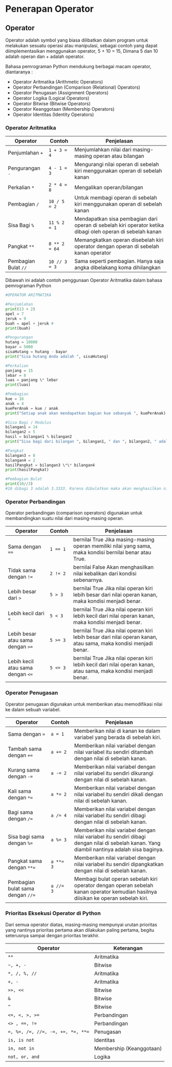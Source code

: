 # Penerapan Operator

## Operator
Operator adalah symbol yang biasa dilibatkan dalam program untuk melakukan sesuatu operasi atau manipulasi, sebagai contoh yang dapat diimplementasikan menggunakan operator, 5 + 10 = 15, Dimana 5 dan 10 adalah operan dan + adalah operator.

Bahasa pemrograman Python mendukung berbagai macam operator, diantaranya :

- Operator Aritmatika (Arithmetic Operators)
- Operator Perbandingan (Comparison (Relational) Operators)
- Operator Penugasan (Assignment Operators)
- Operator Logika (Logical Operators)
- Operator Bitwise (Bitwise Operators)
- Operator Keanggotaan (Membership Operators)
- Operator Identitas (Identity Operators)

### Operator Aritmatika <a name="operator-aritmatika"></a>

| Operator             | Contoh        | Penjelasan                                                                                                 |
| -------------------- | ------------- | ---------------------------------------------------------------------------------------------------------- |
| Penjumlahan `+`      | `1 + 3 = 4`   | Menjumlahkan nilai dari masing-masing operan atau bilangan                                                 |
| Pengurangan `-`      | `4 - 1 = 3`   | Mengurangi nilai operan di sebelah kiri menggunakan operan di sebelah kanan                                |
| Perkalian `*`        | `2 * 4 = 8`   | Mengalikan operan/bilangan                                                                                 |
| Pembagian `/`        | `10 / 5 = 2`  | Untuk membagi operan di sebelah kiri menggunakan operan di sebelah kanan                                   |
| Sisa Bagi `%`        | `11 % 2 = 1`  | Mendapatkan sisa pembagian dari operan di sebelah kiri operator ketika dibagi oleh operan di sebelah kanan |
| Pangkat `**`         | `8 ** 2 = 64` | Memangkatkan operan disebelah kiri operator dengan operan di sebelah kanan operator                        |
| Pembagian Bulat `//` | `10 // 3 = 3` | Sama seperti pembagian. Hanya saja angka dibelakang koma dihilangkan                                       |

Dibawah ini adalah contoh penggunaan Operator Aritmatika dalam bahasa pemrograman Python

```python
#OPERATOR ARITMATIKA

#Penjumlahan
print(13 + 2)
apel = 7
jeruk = 9
buah = apel + jeruk #
print(buah)

#Pengurangan
hutang = 10000
bayar = 5000
sisaHutang = hutang - bayar
print("Sisa hutang Anda adalah ", sisaHutang)

#Perkalian
panjang = 15
lebar = 8
luas = panjang \* lebar
print(luas)

#Pembagian
kue = 16
anak = 4
kuePerAnak = kue / anak
print("Setiap anak akan mendapatkan bagian kue sebanyak ", kuePerAnak)

#Sisa Bagi / Modulus
bilangan1 = 14
bilangan2 = 5
hasil = bilangan1 % bilangan2
print("Sisa bagi dari bilangan ", bilangan1, " dan ", bilangan2, " adalah ", hasil)

#Pangkat
bilangan3 = 8
bilangan4 = 2
hasilPangkat = bilangan3 \*\* bilangan4
print(hasilPangkat)

#Pembagian Bulat
print(10//3)
#10 dibagi 3 adalah 3.3333. Karena dibulatkan maka akan menghasilkan nilai 3
```

### Operator Perbandingan <a name="operator-perbandingan"></a>

Operator perbandingan (comparison operators) digunakan untuk membandingkan suatu nilai dari masing-masing operan.

| Operator                          | Contoh   | Penjelasan                                                                                                       |
| --------------------------------- | -------- | ---------------------------------------------------------------------------------------------------------------- |
| Sama dengan `==`                  | `1 == 1` | bernilai True Jika masing-masing operan memiliki nilai yang sama, maka kondisi bernilai benar atau True.         |
| Tidak sama dengan `!=`            | `2 != 2` | bernilai False Akan menghasilkan nilai kebalikan dari kondisi sebenarnya.                                        |
| Lebih besar dari `>`              | `5 > 3`  | bernilai True Jika nilai operan kiri lebih besar dari nilai operan kanan, maka kondisi menjadi benar.            |
| Lebih kecil dari `<`              | `5 < 3`  | bernilai True Jika nilai operan kiri lebih kecil dari nilai operan kanan, maka kondisi menjadi benar.            |
| Lebih besar atau sama dengan `>=` | `5 >= 3` | bernilai True Jika nilai operan kiri lebih besar dari nilai operan kanan, atau sama, maka kondisi menjadi benar. |
| Lebih kecil atau sama dengan `<=` | `5 <= 3` | bernilai True Jika nilai operan kiri lebih kecil dari nilai operan kanan, atau sama, maka kondisi menjadi benar. |

### Operator Penugasan <a name="operator-penugasan"></a>

Operator penugasan digunakan untuk memberikan atau memodifikasi nilai ke dalam sebuah variabel.

| Operator                          | Contoh    | Penjelasan                                                                                                                                   |
| --------------------------------- | --------- | -------------------------------------------------------------------------------------------------------------------------------------------- |
| Sama dengan `=`                   | `a = 1`   | Memberikan nilai di kanan ke dalam variabel yang berada di sebelah kiri.                                                                     |
| Tambah sama dengan `+=`           | `a += 2`  | Memberikan nilai variabel dengan nilai variabel itu sendiri ditambah dengan nilai di sebelah kanan.                                          |
| Kurang sama dengan `-=`           | `a -= 2`  | Memberikan nilai variabel dengan nilai variabel itu sendiri dikurangi dengan nilai di sebelah kanan.                                         |
| Kali sama dengan `*=`             | `a *= 2`  | Memberikan nilai variabel dengan nilai variabel itu sendiri dikali dengan nilai di sebelah kanan.                                            |
| Bagi sama dengan `/=`             | `a /= 4`  | Memberikan nilai variabel dengan nilai variabel itu sendiri dibagi dengan nilai di sebelah kanan.                                            |
| Sisa bagi sama dengan `%=`        | `a %= 3`  | Memberikan nilai variabel dengan nilai variabel itu sendiri dibagi dengan nilai di sebelah kanan. Yang diambil nantinya adalah sisa baginya. |
| Pangkat sama dengan `**=`         | `a **= 3` | Memberikan nilai variabel dengan nilai variabel itu sendiri dipangkatkan dengan nilai di sebelah kanan.                                      |
| Pembagian bulat sama dengan `//=` | `a //= 3` | Membagi bulat operan sebelah kiri operator dengan operan sebelah kanan operator kemudian hasilnya diisikan ke operan sebelah kiri.           |

### Prioritas Eksekusi Operator di Python

Dari semua operator diatas, masing-masing mempunyai urutan prioritas yang nantinya prioritas pertama akan dilakukan paling pertama, begitu seterusnya sampai dengan prioritas terakhir.

| Operator                          | Keterangan               |
| --------------------------------- | ------------------------ |
| `**`                              | Aritmatika               |
| `~, +, -`                         | Bitwise                  |
| `*, /, %, //`                     | Aritmatika               |
| `+, -`                            | Aritmatika               |
| `>>, <<`                          | Bitwise                  |
| `&`                               | Bitwise                  |
| `^`                               | Bitwise                  |
| `<=, <, >, >=`                    | Perbandingan             |
| `<> , ==, !=`                     | Perbandingan             |
| `=, %=, /=, //=, -=, +=, *=, **=` | Penugasan                |
| `is, is not`                      | Identitas                |
| `in, not in`                      | Membership (Keanggotaan) |
| `not, or, and`                    | Logika                   |
